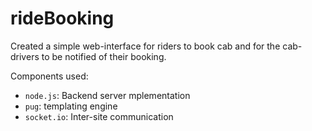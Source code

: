 # rideBooking
Created a simple web-interface for riders to book cab and for the cab-drivers to be notified of their booking.

Components used:
 - `node.js`: Backend server mplementation
 - `pug`: templating engine
 - `socket.io`: Inter-site communication
